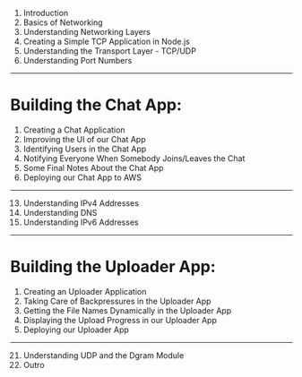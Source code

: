 1. Introduction
2. Basics of Networking
3. Understanding Networking Layers
4. Creating a Simple TCP Application in Node.js
5. Understanding the Transport Layer - TCP/UDP
6. Understanding Port Numbers

---

# Building the Chat App:

1. Creating a Chat Application
2. Improving the UI of our Chat App
3. Identifying Users in the Chat App
4. Notifying Everyone When Somebody Joins/Leaves the Chat
5. Some Final Notes About the Chat App
6. Deploying our Chat App to AWS

---

13. Understanding IPv4 Addresses
14. Understanding DNS
15. Understanding IPv6 Addresses

---

# Building the Uploader App:

1. Creating an Uploader Application
2. Taking Care of Backpressures in the Uploader App
3. Getting the File Names Dynamically in the Uploader App
4. Displaying the Upload Progress in our Uploader App
5. Deploying our Uploader App

---

21. Understanding UDP and the Dgram Module
22. Outro
